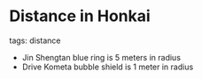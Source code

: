 # Distance in Honkai
tags: distance

- Jin Shengtan blue ring is 5 meters in radius
- Drive Kometa bubble shield is 1 meter in radius